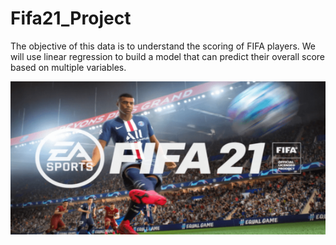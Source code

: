 # Fifa21_Project


The objective of this data is to understand the scoring of FIFA players. We will use linear regression to build a model that can predict their overall score based on multiple variables.

![](fifa-21.png)
